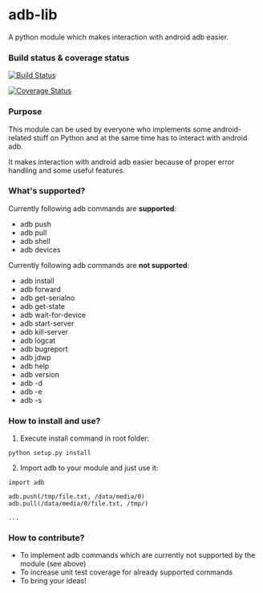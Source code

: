 adb-lib
==========

A python module which makes interaction with android adb easier.

### Build status & coverage status

[![Build Status](https://travis-ci.org/vmalyi/adb-lib.svg?branch=master)](https://travis-ci.org/vmalyi/adb-lib)

[![Coverage Status](https://coveralls.io/repos/vmalyi/adb-lib/badge.svg)](https://coveralls.io/r/vmalyi/adb-lib)


### Purpose

This module can be used by everyone who implements some android-related stuff
on Python and at the same time has to interact with android adb.

It makes interaction with android adb easier because of proper error handling and
some useful features.

### What's supported?

Currently following adb commands are **supported**:
* adb push
* adb pull
* adb shell
* adb devices

Currently following adb commands are **not supported**:
* adb install
* adb forward
* adb get-serialno
* adb get-state
* adb wait-for-device
* adb start-server
* adb kill-server
* adb logcat
* adb bugreport
* adb jdwp
* adb help
* adb version
* adb -d
* adb -e
* adb -s

### How to install and use?

1. Execute install command in root folder:
```
python setup.py install
```
2. Import adb to your module and just use it:
```
import adb

adb.push(/tmp/file.txt, /data/media/0)
adb.pull(/data/media/0/file.txt, /tmp/)

...
```

### How to contribute?

* To implement adb commands which are currently not supported by the module (see above)
* To increase unit test coverage for already supported commands
* To bring your ideas!
